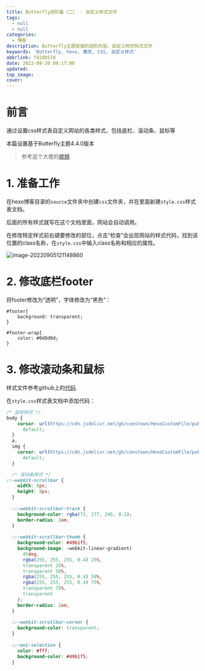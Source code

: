 ```yaml
---
title: Butterfly进阶篇（二） - 自定义样式文件
tags:
  - null
  - null
categories:
  - 博客
description: Butterfly主题安装的进阶内容，自定义网页样式文件
keywords: 'Butterfly, hexo, 魔改, CSS, 自定义样式'
abbrlink: f42db57d
date: 2022-09-20 00:17:00
updated:
top_image:
cover:
---
```

# 前言

通过设置css样式表自定义网站的各类样式，包括底栏、滚动条、鼠标等

本篇设置基于Butterfly主题4.4.0版本

> 参考这个大佬的[视频](https://www.bilibili.com/video/BV1ph411H7ng/?spm_id_from=pageDriver&vd_source=8bba695aa4490252230ffd2e2cc0609b)

# 1. 准备工作

在hexo博客目录的`source`文件夹中创建`css`文件夹，并在里面新建`style.css`样式表文档。

后面的所有样式就写在这个文档里面，网站会自动调用。

在修改特定样式前右键要修改的部位，点击“检查”会出现网站的样式代码，找到该位置的class名称，在`style.css`中输入class名称和相应的属性。

![image-20220905121148860](https://mikepicture.oss-cn-chengdu.aliyuncs.com/picture/image-20220905121148860.png)

# 2. 修改底栏footer

将footer修改为“透明”，字体修改为“黑色”：

```
#footer{
    background: transparent;
}

#footer-wrap{
    color: #0d0d0d;
}
```

# 3. 修改滚动条和鼠标

样式文件参考github上的[代码](https://github.com/fenshen000/HexoStaticFile/tree/master/src/css)

在`style.css`样式表文档中添加代码：

```css
/* 鼠标样式 */
body {
    cursor: url(https://cdn.jsdelivr.net/gh/constown/HexoCustomFile/public/cursors/default.cur),
      default;
  }
  a,
  img {
    cursor: url(https://cdn.jsdelivr.net/gh/constown/HexoCustomFile/public/cursors/pointer.cur),
      default;
  }

  /* 滚动条样式 */
::-webkit-scrollbar {
    width: 8px;
    height: 8px;
  }
  
  ::-webkit-scrollbar-track {
    background-color: rgba(73, 177, 245, 0.2);
    border-radius: 2em;
  }
  
  ::-webkit-scrollbar-thumb {
    background-color: #49b1f5;
    background-image: -webkit-linear-gradient(
      45deg,
      rgba(255, 255, 255, 0.4) 25%,
      transparent 25%,
      transparent 50%,
      rgba(255, 255, 255, 0.4) 50%,
      rgba(255, 255, 255, 0.4) 75%,
      transparent 75%,
      transparent
    );
    border-radius: 2em;
  }
  
  ::-webkit-scrollbar-corner {
    background-color: transparent;
  }
  
  ::-moz-selection {
    color: #fff;
    background-color: #49b1f5;
  }
```



